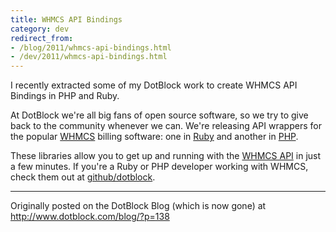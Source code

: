 ```yaml
---
title: WHMCS API Bindings
category: dev
redirect_from:
- /blog/2011/whmcs-api-bindings.html
- /dev/2011/whmcs-api-bindings.html
---
```


I recently extracted some of my DotBlock work to create WHMCS API Bindings
in PHP and Ruby.

At DotBlock we're all big fans of open source software, so we try to give back
to the community whenever we can. We're releasing API wrappers for the popular
[WHMCS][] billing software: one in [Ruby][] and another in [PHP][].

These libraries allow you to get up and running with the [WHMCS API][] in just
a few minutes. If you're a Ruby or PHP developer working with WHMCS, check
them out at [github/dotblock][].

---

Originally posted on the DotBlock Blog (which is now gone) at
<http://www.dotblock.com/blog/?p=138>

[WHMCS]: http://www.whmcs.com/
[WHMCS API]: http://wiki.whmcs.com/API:Functions
[github/dotblock]: https://github.com/dotblock
[Ruby]: https://github.com/dotblock/whmcs-ruby
[PHP]: https://github.com/dotblock/whmcs-php
